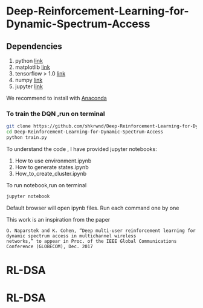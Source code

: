 # Deep-Reinforcement-Learning-for-Dynamic-Spectrum-Access

## Dependencies


1. python [link](https://www.python.org)
2. matplotlib [link](https://matplotlib.org/)
3. tensorflow > 1.0 [link](https://www.tensorflow.org/)
4. numpy [link](https://www.numpy.org/)
5. jupyter [link](http://jupyter.org/)

We recommend to install with [Anaconda](https://anaconda.org/anaconda/python) 


### To train the DQN ,run on terminal
```bash
git clone https://github.com/shkrwnd/Deep-Reinforcement-Learning-for-Dynamic-Spectrum-Access.git
cd Deep-Reinforcement-Learning-for-Dynamic-Spectrum-Access
python train.py
```

To understand the code , I have provided jupyter notebooks:
1. How to use environment.ipynb
2. How to generate states.ipynb
3. How_to_create_cluster.ipynb

To run notebook,run on terminal
```bash
jupyter notebook
```
Default browser will open ipynb files. Run each command one by one


This work is an inspiration from the paper
```
O. Naparstek and K. Cohen, “Deep multi-user reinforcement learning for dynamic spectrum access in multichannel wireless
networks,” to appear in Proc. of the IEEE Global Communications Conference (GLOBECOM), Dec. 2017
```




# RL-DSA
# RL-DSA
